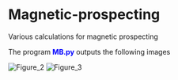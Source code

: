 # Magnetic-prospecting
Various calculations for magnetic prospecting

The program <font color="#0000ff"><b>MB.py</b></font> outputs the following images


![Figure_2](https://user-images.githubusercontent.com/20105840/204506631-070fe34d-b102-4df6-a40b-66634ec02ab7.png)
![Figure_3](https://user-images.githubusercontent.com/20105840/204506664-fa6fcdf7-5ee6-4b8f-998e-433f183b442d.png)

